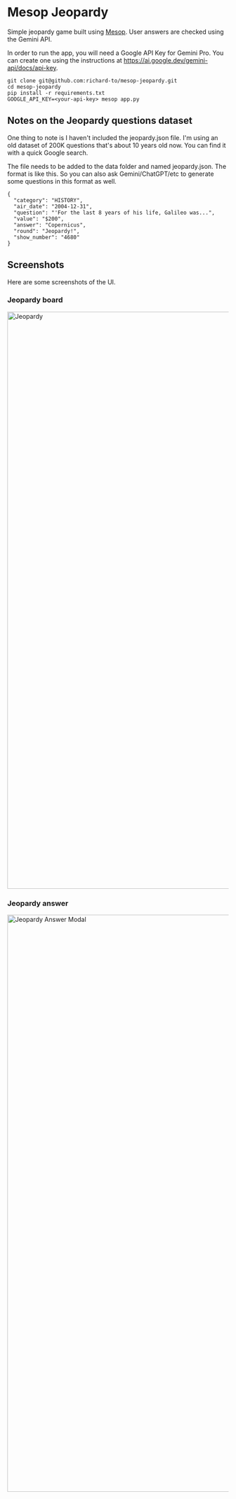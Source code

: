 # Mesop Jeopardy

Simple jeopardy game built using [Mesop](https://google.github.io/mesop/). User answers are 
checked using the Gemini API.

In order to run the app, you will need a Google API Key for Gemini Pro. You can create
one using the instructions at https://ai.google.dev/gemini-api/docs/api-key.

```
git clone git@github.com:richard-to/mesop-jeopardy.git
cd mesop-jeopardy
pip install -r requirements.txt
GOOGLE_API_KEY=<your-api-key> mesop app.py
```

## Notes on the Jeopardy questions dataset

One thing to note is I haven't included the jeopardy.json file. I'm using an old dataset
of 200K questions that's about 10 years old now. You can find it with a quick Google
search.

The file needs to be added to the data folder and named jeopardy.json. The format is
like this. So you can also ask Gemini/ChatGPT/etc to generate some questions in this
format as well.

```
{
  "category": "HISTORY",
  "air_date": "2004-12-31",
  "question": "'For the last 8 years of his life, Galileo was...",
  "value": "$200",
  "answer": "Copernicus",
  "round": "Jeopardy!",
  "show_number": "4680"
}
```

## Screenshots

Here are some screenshots of the UI.

### Jeopardy board

<img width="1312" alt="Jeopardy" src="https://github.com/richard-to/mesop-jeopardy/assets/539889/bc27447d-129f-47ae-b0b1-8f5c546762ed">

### Jeopardy answer

<img width="1312" alt="Jeopardy Answer Modal" src="https://github.com/richard-to/mesop-jeopardy/assets/539889/46bbe312-8cf3-4ff7-8271-49692bd75dec">

